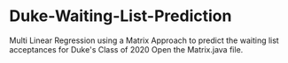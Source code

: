 # Duke-Waiting-List-Prediction
Multi Linear Regression using a Matrix Approach to predict the waiting list acceptances for Duke's Class of 2020
Open the Matrix.java file.
